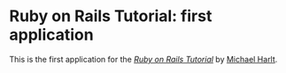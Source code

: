 # Ruby on Rails Tutorial: first application

This is the first application for the
[*Ruby on Rails Tutorial*](http;//railstutorial.org/)
by [Michael Harlt](http://michaelhartl.com/).
